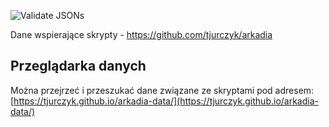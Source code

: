 ![Validate JSONs](https://github.com/tjurczyk/arkadia-data/workflows/Validate%20JSONs/badge.svg)

Dane wspierające skrypty - https://github.com/tjurczyk/arkadia

## Przeglądarka danych

Można przejrzeć i przeszukać dane związane ze skryptami pod adresem:
[https://tjurczyk.github.io/arkadia-data/](https://tjurczyk.github.io/arkadia-data/)
